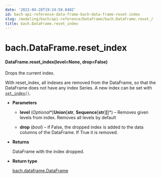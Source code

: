 ```yaml
---
date: '2022-04-28T19:24:58.840Z'
id: bach-api-reference-data-frame-bach-data-frame-reset-index
slug: /modeling/bach/api-reference/DataFrame/bach.DataFrame.reset_/
title: bach.DataFrame.reset_index
---
```


# bach.DataFrame.reset_index


#### DataFrame.reset_index(level=None, drop=False)
Drops the current index.

With reset_index, all indexes are removed from the DataFrame, so that the DataFrame does not have any
index Series. A new index can be set with [`set_index()`](/docs/modeling/bach/api-reference/DataFrame/bach.DataFrame.set-index/#bach.DataFrame.set-index).


* **Parameters**

    
    * **level** (*Optional**[**Union**[**str**, **Sequence**[**str**]**]**]*) – Removes given levels from index. Removes all levels by default


    * **drop** (*bool*) – if False, the dropped index is added to the data columns of the DataFrame. If True it
    is removed.



* **Returns**

    DataFrame with the index dropped.



* **Return type**

    [bach.dataframe.DataFrame](/docs/modeling/bach/api-reference/DataFrame/bach.DataFrame/#bach.DataFrame)


<!-- !! processed by numpydoc !! -->
